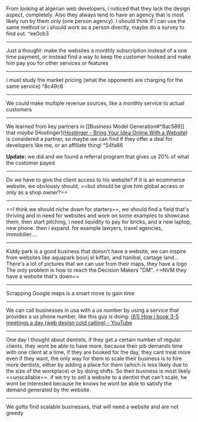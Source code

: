 From looking at algerian web developers, i noticed that they lack the design aspect, completely. Also they always tend to have an agency that is most likely run by them only (one person agency). I should think if i can use the same method or i should work as a person directly, maybe do a survey to find out. ^ee0cb3

---
Just a thought: make the websites a monthly subscription instead of a one time payment, or instead find a way to keep the customer hooked and make him pay you for other services or features

---
I must study the market pricing (what the opponents are charging for the same service) ^8c49c6

---
We could make multiple revenue sources, like a monthly service to actual customers 

---
We learned from key partners in [[Business Model Generation#^8ac589]] that *maybe* [Hostinger]([Hostinger - Bring Your Idea Online With a Website](https://www.hostinger.com/)) is considered a partner, so maybe we can find if they offer a deal for developers like me, or an affiliate thing! ^54fa86

**Update:** we did and we found a referral program that gives us 20% of what the customer payed

---
Do we have to give the client access to his website?
If it is an ecommerce website, we obviously should, ==but should be give him global access or only as a shop owner?==

--- 
==I think we should niche down for starters==, we should find a field that's thriving and in need for websites and work on some examples to showcase them, then start pitching, i need liquidity to pay for bricks, and a new laptop, new phone. then i expand. for example lawyers, travel agencies, immobilier....

---
Kiddy park is a good business that doesn't have a website, we can inspire from websites like aquapark bourj el kiffan, and hanibal, cartage land...
There's a lot of pictures that we can use from their maps, they have a logo
The only problem is how to reach the Decision Makers "DM".
==NVM they have a website that's down==

---
Scrapping Google maps is a smart move to gain time

---
We can call businesses in usa with a us number by using a service that provides a us phone number, like this guy is doing: [(61) How i book 3-5 meetings a day (web design cold calling) - YouTube](https://www.youtube.com/watch?v=kmp4iFCf8Jo&list=WL&index=8&t=183s)

---
One day I thought about dentists, if they get a certain number of regular clients, they wont be able to have more, because their job demands time with one client at a time, if they are booked for the day, they cant treat more even if they want, the only way for them to scale their business is to hire more dentists, either by adding a place for them (which is less likely due to the size of the workplace) or by doing shifts. So their business is most likely ==unscallable==.
if we try to sell a website to a dentist that can't scale, he wont be interested because he knows he wont be able to satisfy the demand generated by the website.

---
We gotta find scalable businesses, that will need a website and are not greedy